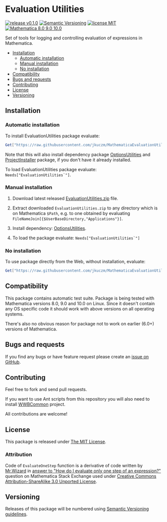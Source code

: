 # Evaluation Utilities

[![release v0.1.0](http://img.shields.io/badge/release-v0.1.0-orange.svg)](https://github.com/jkuczm/MathematicaEvaluationUtilities/releases/latest)
[![Semantic Versioning](http://jkuczm.github.io/media/images/SemVer-2.0.0-brightgreen.svg)](http://semver.org/spec/v2.0.0.html)
[![license MIT](http://jkuczm.github.io/media/images/license-MIT-blue.svg)](https://github.com/jkuczm/MathematicaEvaluationUtilities/blob/master/LICENSE)
[![Mathematica 8.0 9.0 10.0](http://jkuczm.github.io/media/images/Mathematica-8.0_9.0_10.0-brightgreen.svg)](#compatibility)


Set of tools for logging and controlling evaluation of expressions in
Mathematica.


* [Installation](#installation)
    * [Automatic installation](#automatic-installation)
    * [Manual installation](#manual-installation)
    * [No installation](#no-installation)
* [Compatibility](#compatibility)
* [Bugs and requests](#bugs-and-requests)
* [Contributing](#contributing)
* [License](#license)
* [Versioning](#versioning)



## Installation


### Automatic installation

To install EvaluationUtilities package evaluate:
```Mathematica
Get["https://raw.githubusercontent.com/jkuczm/MathematicaEvaluationUtilities/master/BootstrapInstall.m"]
```

Note that this will also install dependency package
[OptionsUtilities](https://github.com/jkuczm/MathematicaOptionsUtilities)
and
[ProjectInstaller](https://github.com/lshifr/ProjectInstaller) package, if you
don't have it already installed.

To load EvaluationUtilities package evaluate: ``Needs["EvaluationUtilities`"]``.


### Manual installation

1. Download latest released
   [EvaluationUtilities.zip](https://github.com/jkuczm/MathematicaEvaluationUtilities/releases/download/v0.1.0/EvaluationUtilities.zip)
   file.

2. Extract downloaded `EvaluationUtilities.zip` to any directory which is on
   Mathematica `$Path`, e.g. to one obtained by evaluating
   `FileNameJoin[{$UserBaseDirectory,"Applications"}]`.

3. Install dependency:
   [OptionsUtilities](https://github.com/jkuczm/MathematicaOptionsUtilities).

4. To load the package evaluate: ``Needs["EvaluationUtilities`"]``


### No installation

To use package directly from the Web, without installation, evaluate:
```Mathematica
Get["https://raw.githubusercontent.com/jkuczm/MathematicaEvaluationUtilities/master/NoInstall.m"]
```



## Compatibility

This package contains automatic test suite. Package is being tested with
Mathematica versions 8.0, 9.0 and 10.0 on Linux. Since it doesn't contain any
OS specific code it should work with above versions on all operating systems.

There's also no obvious reason for package not to work on earlier (6.0+)
versions of Mathematica.



## Bugs and requests

If you find any bugs or have feature request please create an
[issue on GitHub](https://github.com/jkuczm/MathematicaEvaluationUtilities/issues).



## Contributing

Feel free to fork and send pull requests.

If you want to use Ant scripts from this repository you will also need to
install [WWBCommon](https://github.com/jkuczm/WWBCommon) project.

All contributions are welcome!



## License

This package is released under
[The MIT License](https://github.com/jkuczm/MathematicaEvaluationUtilities/blob/master/LICENSE).


### Attribution

Code of `EvaluateOneStep` function is a derivative of code written by
[Mr.Wizard](http://mathematica.stackexchange.com/users/121) in
[answer to "How do I evaluate only one step of an expression?"](http://mathematica.stackexchange.com/questions/334#answer-1447)
question on Mathematica Stack Exchange used under
[Creative Commons Attribution-ShareAlike 3.0 Unported License](http://creativecommons.org/licenses/by-sa/3.0/).



## Versioning

Releases of this package will be numbered using
[Semantic Versioning guidelines](http://semver.org/).
